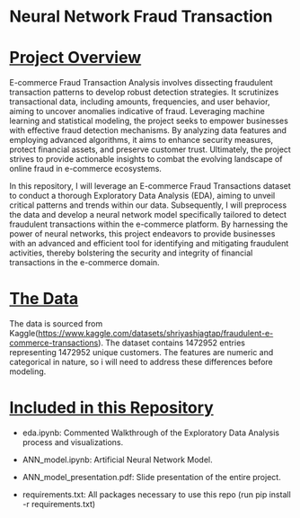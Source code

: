 # Neural Network Fraud Transaction

# <u>Project Overview</u>

E-commerce Fraud Transaction Analysis involves dissecting fraudulent transaction patterns to develop robust detection strategies. It scrutinizes transactional data, including amounts, frequencies, and user behavior, aiming to uncover anomalies indicative of fraud. Leveraging machine learning and statistical modeling, the project seeks to empower businesses with effective fraud detection mechanisms. By analyzing data features and employing advanced algorithms, it aims to enhance security measures, protect financial assets, and preserve customer trust. Ultimately, the project strives to provide actionable insights to combat the evolving landscape of online fraud in e-commerce ecosystems.

In this repository, I will leverage an E-commerce Fraud Transactions dataset to conduct a thorough Exploratory Data Analysis (EDA), aiming to unveil critical patterns and trends within our data. Subsequently, I will preprocess the data and develop a neural network model specifically tailored to detect fraudulent transactions within the e-commerce platform. By harnessing the power of neural networks, this project endeavors to provide businesses with an advanced and efficient tool for identifying and mitigating fraudulent activities, thereby bolstering the security and integrity of financial transactions in the e-commerce domain.

# <u>The Data</u>

The data is sourced from Kaggle(https://www.kaggle.com/datasets/shriyashjagtap/fraudulent-e-commerce-transactions). The dataset contains 1472952 entries representing 1472952 unique customers. The features are numeric and categorical in nature, so i will need to address these differences before modeling.

# <u>Included in this Repository</u>

- eda.ipynb: Commented Walkthrough of the Exploratory Data Analysis process and visualizations.

- ANN_model.ipynb: Artificial Neural Network Model.

-  ANN_model_presentation.pdf: Slide presentation of the entire project.

- requirements.txt: All packages necessary to use this repo (run pip install -r requirements.txt)


